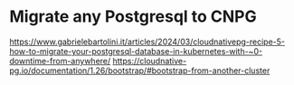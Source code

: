 # Migrate any Postgresql to CNPG

https://www.gabrielebartolini.it/articles/2024/03/cloudnativepg-recipe-5-how-to-migrate-your-postgresql-database-in-kubernetes-with-~0-downtime-from-anywhere/
https://cloudnative-pg.io/documentation/1.26/bootstrap/#bootstrap-from-another-cluster